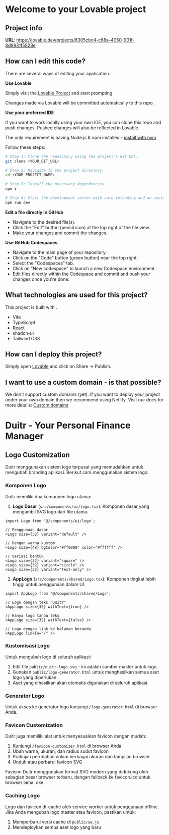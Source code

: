 # Welcome to your Lovable project

## Project info

**URL**: https://lovable.dev/projects/6305cbc4-c68a-4050-901f-8d9931f5828e

## How can I edit this code?

There are several ways of editing your application.

**Use Lovable**

Simply visit the [Lovable Project](https://lovable.dev/projects/6305cbc4-c68a-4050-901f-8d9931f5828e) and start prompting.

Changes made via Lovable will be committed automatically to this repo.

**Use your preferred IDE**

If you want to work locally using your own IDE, you can clone this repo and push changes. Pushed changes will also be reflected in Lovable.

The only requirement is having Node.js & npm installed - [install with nvm](https://github.com/nvm-sh/nvm#installing-and-updating)

Follow these steps:

```sh
# Step 1: Clone the repository using the project's Git URL.
git clone <YOUR_GIT_URL>

# Step 2: Navigate to the project directory.
cd <YOUR_PROJECT_NAME>

# Step 3: Install the necessary dependencies.
npm i

# Step 4: Start the development server with auto-reloading and an instant preview.
npm run dev
```

**Edit a file directly in GitHub**

- Navigate to the desired file(s).
- Click the "Edit" button (pencil icon) at the top right of the file view.
- Make your changes and commit the changes.

**Use GitHub Codespaces**

- Navigate to the main page of your repository.
- Click on the "Code" button (green button) near the top right.
- Select the "Codespaces" tab.
- Click on "New codespace" to launch a new Codespace environment.
- Edit files directly within the Codespace and commit and push your changes once you're done.

## What technologies are used for this project?

This project is built with .

- Vite
- TypeScript
- React
- shadcn-ui
- Tailwind CSS

## How can I deploy this project?

Simply open [Lovable](https://lovable.dev/projects/6305cbc4-c68a-4050-901f-8d9931f5828e) and click on Share -> Publish.

## I want to use a custom domain - is that possible?

We don't support custom domains (yet). If you want to deploy your project under your own domain then we recommend using Netlify. Visit our docs for more details: [Custom domains](https://docs.lovable.dev/tips-tricks/custom-domain/)

# Duitr - Your Personal Finance Manager

## Logo Customization

Duitr menggunakan sistem logo terpusat yang memudahkan untuk mengubah branding aplikasi. Berikut cara menggunakan sistem logo:

### Komponen Logo

Duitr memiliki dua komponen logo utama:

1. **Logo Dasar** (`src/components/ui/logo.tsx`): Komponen dasar yang mengambil SVG logo dari file utama.

```tsx
import Logo from '@/components/ui/logo';

// Penggunaan dasar
<Logo size={32} variant="default" />

// Dengan warna kustom
<Logo size={48} bgColor="#ff0000" color="#ffffff" />

// Variasi bentuk
<Logo size={32} variant="square" />
<Logo size={32} variant="circle" />
<Logo size={32} variant="text-only" />
```

2. **AppLogo** (`src/components/shared/Logo.tsx`): Komponen tingkat lebih tinggi untuk penggunaan dalam UI.

```tsx
import AppLogo from '@/components/shared/Logo';

// Logo dengan teks "Duitr"
<AppLogo size={32} withText={true} />

// Hanya logo tanpa teks
<AppLogo size={32} withText={false} />

// Logo dengan link ke halaman beranda
<AppLogo linkTo="/" />
```

### Kustomisasi Logo

Untuk mengubah logo di seluruh aplikasi:

1. Edit file `public/duitr-logo.svg` - ini adalah sumber master untuk logo.
2. Gunakan `public/logo-generator.html` untuk menghasilkan semua aset logo yang diperlukan.
3. Aset yang dihasilkan akan otomatis digunakan di seluruh aplikasi.

### Generator Logo

Untuk akses ke generator logo kunjungi `/logo-generator.html` di browser Anda.

### Favicon Customization

Duitr juga memiliki alat untuk menyesuaikan favicon dengan mudah:

1. Kunjungi `/favicon-customizer.html` di browser Anda
2. Ubah warna, ukuran, dan radius sudut favicon
3. Pratinjau perubahan dalam berbagai ukuran dan tampilan browser
4. Unduh atau perbarui favicon SVG

Favicon Duitr menggunakan format SVG modern yang didukung oleh sebagian besar browser terbaru, dengan fallback ke favicon.ico untuk browser lama. oke

### Caching Logo

Logo dan favicon di-cache oleh service worker untuk penggunaan offline. Jika Anda mengubah logo master atau favicon, pastikan untuk:

1. Memperbarui versi cache di `public/sw.js`
2. Mendeploykan semua aset logo yang baru

